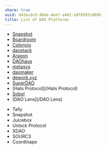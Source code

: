```yaml
---
share: true
uuid: d41ecdc9-4b6e-4ee7-a402-e8f8592cd696
title: List of DAO Platforms
---
```

* [Snapshot](/b24ee33c-b3bb-400e-ac10-fe833a536955)
* [Boardroom](/Boardroom)
* [Colonyio](/Colonyio)
* [daostack](/a823faee-57dd-4429-9a1b-3b8309fc3990)
* [Aragon](/Aragon)
* [DAOhaus](/688dae83-c9c3-44d3-b32c-c6248ea0958e)
* [metasys](/metasys)
* [daomaker](/daomaker)
* [dework.xyz](/bddd218a-12d7-49ab-864a-d88643117a7a)
* [SuperDAO](/SuperDAO)
* [Hats Protocol](/Hats Protocol)
* [Sobol](/4d2a9441-0c44-4723-a392-2c8d2ad6601c)
* [DAO Lens](/DAO Lens)
- Tally
- Snapshot
- Juicebox
- Unlock Protocol
- XDAO
- SOURC3
- Coordinape